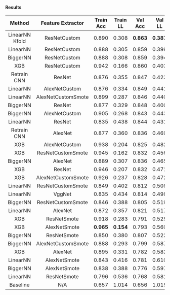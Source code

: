 **Results**

| Method         | Feature Extractor  | Train Acc | Train LL  |  Val Acc  |   Val LL  |  Test Acc | Test Loss |
| :------------: | :----------------: | :-------: | :-------: | :-------: | :-------: | :-------: | :-------: |
| LinearNN Kfold | ResNetCustom       |   0.890   |   0.308   | **0.863** | **0.387** |   0.845   | **0.399** |
| LinearNN       | ResNetCustom       |   0.888   |   0.305   |   0.859   |   0.399   |   0.851   |   0.400   |
| BiggerNN       | ResNetCustom       |   0.888   |   0.308   |   0.859   |   0.394   |   0.847   |   0.402   |
| XGB            | ResNetCustom       |   0.942   |   0.166   |   0.860   |   0.403   | **0.852** |   0.402   |
| Retrain CNN    | ResNet             |   0.876   |   0.355   |   0.847   |   0.423   |   0.839   |   0.432   |
| LinearNN       | AlexNetCustom      |   0.876   |   0.334   |   0.849   |   0.441   |   0.842   |   0.433   |
| LinearNN       | AlexNetCustomSmote |   0.899   |   0.287   |   0.846   |   0.440   |   0.842   |   0.435   |
| BiggerNN       | ResNet             |   0.877   |   0.329   |   0.848   |   0.400   |   0.831   |   0.437   |
| BiggerNN       | AlexNetCustom      |   0.905   |   0.268   |   0.843   |   0.443   |   0.836   |   0.441   |
| LinearNN       | ResNet             |   0.835   |   0.438   |   0.844   |   0.431   |   0.820   |   0.465   |
| Retrain CNN    | AlexNet            |   0.877   |   0.360   |   0.836   |   0.469   |   0.827   |   0.467   |
| XGB            | AlexNetCustom      |   0.938   |   0.204   |   0.825   |   0.482   |   0.829   |   0.471   |
| XGB            | ResNetCustomSmote  |   0.945   |   0.162   |   0.832   |   0.456   |   0.819   |   0.479   |
| BiggerNN       | AlexNet            |   0.889   |   0.307   |   0.836   |   0.465   |   0.823   |   0.484   |
| XGB            | ResNet             |   0.946   |   0.207   |   0.832   |   0.471   |   0.806   |   0.491   |
| XGB            | AlexNetCustomSmote |   0.926   |   0.237   |   0.828   |   0.472   |   0.814   |   0.492   |
| LinearNN       | ResNetCustomSmote  |   0.849   |   0.402   |   0.812   |   0.508   |   0.795   |   0.518   |
| LinearNN       | VggNet             |   0.835   |   0.434   |   0.814   |   0.498   |   0.795   |   0.525   |
| BiggerNN       | ResNetCustomSmote  |   0.846   |   0.388   |   0.805   |   0.519   |   0.795   |   0.529   |
| LinearNN       | AlexNet            |   0.872   |   0.357   |   0.821   |   0.517   |   0.793   |   0.552   |
| XGB            | ResNetSmote        |   0.918   |   0.283   |   0.791   |   0.525   |   0.778   |   0.557   |
| XGB            | AlexNetSmote       | **0.965** | **0.154** |   0.793   |   0.560   |   0.774   |   0.582   |
| BiggerNN       | ResNetSmote        |   0.850   |   0.380   |   0.807   |   0.522   |   0.793   |   0.582   |
| BiggerNN       | AlexNetCustomSmote |   0.888   |   0.293   |   0.799   |   0.587   |   0.800   |   0.591   |
| XGB            | AlexNet            |   0.895   |   0.331   |   0.782   |   0.582   |   0.757   |   0.605   |
| LinearNN       | AlexNetSmote       |   0.843   |   0.416   |   0.781   |   0.610   |   0.768   |   0.625   |
| BiggerNN       | AlexNetSmote       |   0.838   |   0.388   |   0.776   |   0.597   |   0.770   |   0.631   |
| LinearNN       | ResNetSmote        |   0.796   |   0.536   |   0.768   |   0.581   |   0.759   |   0.638   |
| Baseline       | N/A                |   0.657   |   1.014   |   0.656   |   1.015   |   0.660   |   1.005   |
